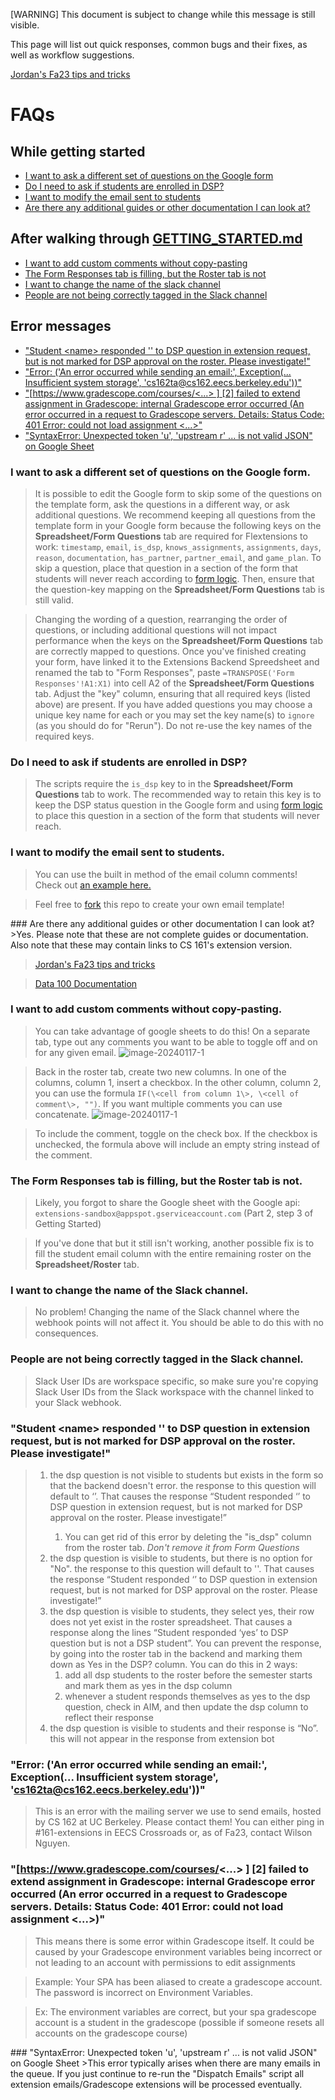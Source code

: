 [WARNING]
This document is subject to change while this message is still visible. 

This page will list out quick responses, common bugs and their fixes, as well as workflow suggestions. 

[Jordan's Fa23 tips and tricks](https://docs.google.com/document/d/1_BOKVyhKW8_-tmgtV5qpVAi33aKYKpKd1WmnPCzsYOg/edit?usp=sharing)

# FAQs
## While getting started
* [I want to ask a different set of questions on the Google form](#form-questions)
* [Do I need to ask if students are enrolled in DSP?](#do-i-need-to-ask-if-students-are-enrolled-in-dsp)
* [I want to modify the email sent to students](#modify-email)
* [Are there any additional guides or other documentation I can look at?](#add-doc)
## After walking through [GETTING_STARTED.md](https://github.com/cs161-staff/extensions/blob/master/GETTING_STARTED.md)
* [I want to add custom comments without copy-pasting](#custom-comments)
* [The Form Responses tab is filling, but the Roster tab is not](#the-form-responses-tab-is-filling-but-the-roster-tab-is-not)
* [I want to change the name of the slack channel](#i-need-to-change-the-name-of-the-slack-channel)
* [People are not being correctly tagged in the Slack channel](#slack-tag)
## Error messages
* ["Student \<name\> responded '' to DSP question in extension request, but is not marked for DSP approval on the roster. Please investigate!"](#snr)
* ["Error: ('An error occurred while sending an email:', Exception(... Insufficient system storage', 'cs162ta@cs162.eecs.berkeley.edu'))"](#cs162)
* ["\[https://www.gradescope.com/courses/<...> \] \[2\] failed to extend assignment in Gradescope: internal Gradescope error occurred (An error occurred in a request to Gradescope servers. Details: Status Code: 401 Error: could not load assignment <...>"](#gradescopeerr)
* ["SyntaxError: Unexpected token 'u', 'upstream r' ... is not valid JSON" on Google Sheet](#sheet-syntax-error)


<div id="form-questions"></div>

### I want to ask a different set of questions on the Google form.
>It is possible to edit the Google form to skip some of the questions on the template form, ask the questions in a different way, or ask additional  questions. We recommend keeping all questions from the template form in your Google form because the following keys on the **Spreadsheet/Form Questions** tab are required for Flextensions to work: `timestamp`, `email`, `is_dsp`, `knows_assignments`, `assignments`, `days`, `reason`, `documentation`, `has_partner`, `partner_email`, and `game_plan`. To skip a question, place that question in a section of the form that students will never reach according to [form logic](https://support.google.com/appsheet/answer/10107390?hl=en#:~:text=Conditional%20branching%20in%20Google%20Forms&text=This%20is%20helpful%20to%20remember,navigation%20paths%20for%20each%20option.). Then, ensure that the question-key mapping on the **Spreadsheet/Form Questions** tab is still valid.

>Changing the wording of a question, rearranging the order of questions, or including additional questions will not impact performance when the keys on the **Spreadsheet/Form Questions** tab are correctly mapped to questions. Once you've finished creating your form, have linked it to the Extensions Backend Spreedsheet and renamed the tab to "Form Responses", paste `=TRANSPOSE('Form Responses'!A1:X1)` into cell A2 of the **Spreadsheet/Form Questions** tab. Adjust the "key" column, ensuring that all required keys (listed above) are present. If you have added questions you may choose a unique key name for each or you may set the key name(s) to `ignore` (as you should do for "Rerun"). Do not re-use the key names of the required keys.

### Do I need to ask if students are enrolled in DSP?
>The scripts require the `is_dsp` key to in the **Spreadsheet/Form Questions** tab to work. The recommended way to retain this key is to keep the DSP status question in the Google form and using [form logic](https://support.google.com/appsheet/answer/10107390?hl=en#:~:text=Conditional%20branching%20in%20Google%20Forms&text=This%20is%20helpful%20to%20remember,navigation%20paths%20for%20each%20option.) to place this question in a section of the form that students will never reach.

<div id="modify-email"></div>

### I want to modify the email sent to students.
>You can use the built in method of the email column comments! Check out [an example here.](https://docs.google.com/spreadsheets/d/17-NKHpKrdW-1t1SoxMXHBvfF-Dery6lfefhPUW62WQM/edit?usp=sharing)

>Feel free to [fork](https://docs.github.com/en/get-started/quickstart/fork-a-repo) this repo to create your own email template!

<div id="add-doc"></div>
### Are there any additional guides or other documentation I can look at?
>Yes. Please note that these are not complete guides or documentation. Also note that these may contain links to CS 161's extension version.

>[Jordan's Fa23 tips and tricks](https://docs.google.com/document/d/1_BOKVyhKW8_-tmgtV5qpVAi33aKYKpKd1WmnPCzsYOg/edit?usp=sharing)

>[Data 100 Documentation](https://docs.google.com/document/d/1fL-y164X4peC08uva3G9q06VzDQE9fVqAu9m5ipIScI/edit?usp=sharing)

<div id="custom-comments"></div>

### I want to add custom comments without copy-pasting.
>You can take advantage of google sheets to do this! On a separate tab, type out any comments you want to be able to toggle off and on for any given email. 
![image-20240117-1](FAQ.assets/image-20240117-1.png)

>Back in the roster tab, create two new columns. In one of the columns, column 1, insert a checkbox. In the other column, column 2, you can use the formula `IF(\<cell from column 1\>, \<cell of comment\>, "")`. If you want multiple comments you can use concatenate. 
![image-20240117-1](FAQ.assets/image-20240117-2.png)

>To include the comment, toggle on the check box. If the checkbox is unchecked, the formula above will include an empty string instead of the comment.

<div id="snr"></div>

### The Form Responses tab is filling, but the Roster tab is not.
>Likely, you forgot to share the Google sheet with the Google api: `extensions-sandbox@appspot.gserviceaccount.com` (Part 2, step 3 of Getting Started)

>If you've done that but it still isn't working, another possible fix is to fill the student email column with the entire remaining roster on the **Spreadsheet/Roster** tab.

### I want to change the name of the Slack channel.
>No problem! Changing the name of the Slack channel where the webhook points will not affect it. You should be able to do this with no consequences.

<div id="slack-tag"></div>

### People are not being correctly tagged in the Slack channel.
>Slack User IDs are workspace specific, so make sure you're copying Slack User IDs from the Slack workspace with the channel linked to your Slack webhook.

### "Student \<name\> responded '' to DSP question in extension request, but is not marked for DSP approval on the roster. Please investigate!" 

>1. the dsp question is not visible to students but exists in the form so that the backend doesn't error. the response to this question will default to ‘’. That causes the response “Student <email> responded ‘’ to DSP question in extension request, but is not marked for DSP approval on the roster. Please investigate!”
>    1. You can get rid of this error by deleting the "is_dsp" column from the roster tab. *Don't remove it from Form Questions*
>1. the dsp question is visible to students, but there is no option for "No". the response to this question will default to ''. That causes the response “Student <email> responded ‘’ to DSP question in extension request, but is not marked for DSP approval on the roster. Please investigate!”
>1. the dsp question is visible to students, they select yes, their row does not yet exist in the roster spreadsheet. That causes a response along the lines “Student responded ‘yes’ to DSP question but is not a DSP student”. You can prevent the response, by going into the roster tab in the backend and marking them down as Yes in the DSP? column. You can do this in 2 ways:
>    1. add all dsp students to the roster before the semester starts and mark them as yes in the dsp column
>    1. whenever a student responds themselves as yes to the dsp question, check in AIM, and then update the dsp column to reflect their response
>1. the dsp question is visible to students and their response is “No”. this will not appear in the response from extension bot

<div id="cs162"></div>

### "Error: ('An error occurred while sending an email:', Exception(... Insufficient system storage', 'cs162ta@cs162.eecs.berkeley.edu'))"
>This is an error with the mailing server we use to send emails, hosted by CS 162 at UC Berkeley. Please contact them! You can either ping in #161-extensions in EECS Crossroads or, as of Fa23, contact Wilson Nguyen.

<div id="gradescopeerr"></div>

### "[https://www.gradescope.com/courses/<...> \] \[2\] failed to extend assignment in Gradescope: internal Gradescope error occurred (An error occurred in a request to Gradescope servers. Details: Status Code: 401 Error: could not load assignment <...>)"
>This means there is some error within Gradescope itself. It could be caused by your Gradescope environment variables being incorrect or not leading to an account with permissions to edit assignments

>Example: Your SPA has been aliased to create a gradescope account. The password is incorrect on Environment Variables.

>Ex: The environment variables are correct, but your spa gradescope account is a student in the gradescope (possible if someone resets all accounts on the gradescope course)


<div id="sheet-syntax-error"></div>
### "SyntaxError: Unexpected token 'u', 'upstream r' ... is not valid JSON" on Google Sheet
>This error typically arises when there are many emails in the queue. If you just continue to re-run the "Dispatch Emails" script all extension emails/Gradescope extensions will be processed eventually.

